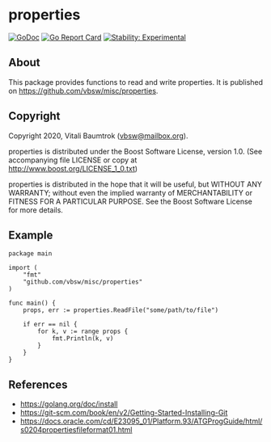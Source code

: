 # properties

[![GoDoc](https://godoc.org/github.com/vbsw/misc/properties?status.svg)](https://godoc.org/github.com/vbsw/misc/properties) [![Go Report Card](https://goreportcard.com/badge/github.com/vbsw/misc/properties)](https://goreportcard.com/report/github.com/vbsw/misc/properties) [![Stability: Experimental](https://masterminds.github.io/stability/experimental.svg)](https://masterminds.github.io/stability/experimental.html)

## About
This package provides functions to read and write properties. It is published on <https://github.com/vbsw/misc/properties>.

## Copyright
Copyright 2020, Vitali Baumtrok (vbsw@mailbox.org).

properties is distributed under the Boost Software License, version 1.0. (See accompanying file LICENSE or copy at http://www.boost.org/LICENSE_1_0.txt)

properties is distributed in the hope that it will be useful, but WITHOUT ANY WARRANTY; without even the implied warranty of MERCHANTABILITY or FITNESS FOR A PARTICULAR PURPOSE. See the Boost Software License for more details.

## Example

	package main

	import (
		"fmt"
		"github.com/vbsw/misc/properties"
	)

	func main() {
		props, err := properties.ReadFile("some/path/to/file")

		if err == nil {
			for k, v := range props {
				fmt.Println(k, v)
			}
		}
	}

## References
- https://golang.org/doc/install
- https://git-scm.com/book/en/v2/Getting-Started-Installing-Git
- https://docs.oracle.com/cd/E23095_01/Platform.93/ATGProgGuide/html/s0204propertiesfileformat01.html
